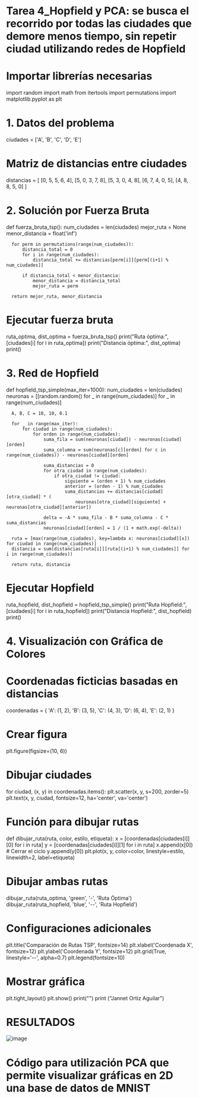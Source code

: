 # Tarea 4_Hopfield y PCA: se busca el recorrido por todas las ciudades que demore menos tiempo, sin repetir ciudad utilizando redes de Hopfield
# Importar librerías necesarias
  import random
  import math
  from itertools import permutations
  import matplotlib.pyplot as plt

# 1. Datos del problema
  ciudades = ['A', 'B', 'C', 'D', 'E']

# Matriz de distancias entre ciudades
  distancias = [
      [0, 5, 5, 6, 4],
      [5, 0, 3, 7, 8],
      [5, 3, 0, 4, 8],
      [6, 7, 4, 0, 5],
      [4, 8, 8, 5, 0]
  ]
# 2. Solución por Fuerza Bruta
  def fuerza_bruta_tsp():
      num_ciudades = len(ciudades)
      mejor_ruta = None
      menor_distancia = float('inf')
      
      for perm in permutations(range(num_ciudades)):
          distancia_total = 0
          for i in range(num_ciudades):
              distancia_total += distancias[perm[i]][perm[(i+1) % num_ciudades]]
          
          if distancia_total < menor_distancia:
              menor_distancia = distancia_total
              mejor_ruta = perm
      
      return mejor_ruta, menor_distancia
# Ejecutar fuerza bruta
  ruta_optima, dist_optima = fuerza_bruta_tsp()
  print("Ruta óptima:", [ciudades[i] for i in ruta_optima])
  print("Distancia óptima:", dist_optima)
  print()

# 3. Red de Hopfield
  def hopfield_tsp_simple(max_iter=1000):
      num_ciudades = len(ciudades)
      neuronas = [[random.random() for _ in range(num_ciudades)] for _ in range(num_ciudades)]
      
      A, B, C = 10, 10, 0.1
      
      for _ in range(max_iter):
          for ciudad in range(num_ciudades):
              for orden in range(num_ciudades):
                  suma_fila = sum(neuronas[ciudad]) - neuronas[ciudad][orden]
                  suma_columna = sum(neuronas[c][orden] for c in range(num_ciudades)) - neuronas[ciudad][orden]
                  
                  suma_distancias = 0
                  for otra_ciudad in range(num_ciudades):
                      if otra_ciudad != ciudad:
                          siguiente = (orden + 1) % num_ciudades
                          anterior = (orden - 1) % num_ciudades
                          suma_distancias += distancias[ciudad][otra_ciudad] * (
                              neuronas[otra_ciudad][siguiente] + neuronas[otra_ciudad][anterior])
                  
                  delta = -A * suma_fila - B * suma_columna - C * suma_distancias
                  neuronas[ciudad][orden] = 1 / (1 + math.exp(-delta))
      
      ruta = [max(range(num_ciudades), key=lambda x: neuronas[ciudad][x]) for ciudad in range(num_ciudades)]
      distancia = sum(distancias[ruta[i]][ruta[(i+1) % num_ciudades]] for i in range(num_ciudades))
      
      return ruta, distancia
  
# Ejecutar Hopfield
  ruta_hopfield, dist_hopfield = hopfield_tsp_simple()
  print("Ruta Hopfield:", [ciudades[i] for i in ruta_hopfield])
  print("Distancia Hopfield:", dist_hopfield)
  print()

# 4. Visualización con Gráfica de Colores
# Coordenadas ficticias basadas en distancias
coordenadas = {
      'A': (1, 2),
      'B': (3, 5),
      'C': (4, 3),
      'D': (6, 4),
      'E': (2, 1)
  }

# Crear figura
  plt.figure(figsize=(10, 6))

# Dibujar ciudades
  for ciudad, (x, y) in coordenadas.items():
      plt.scatter(x, y, s=200, zorder=5)
      plt.text(x, y, ciudad, fontsize=12, ha='center', va='center')

# Función para dibujar rutas
  def dibujar_ruta(ruta, color, estilo, etiqueta):
      x = [coordenadas[ciudades[i]][0] for i in ruta]
      y = [coordenadas[ciudades[i]][1] for i in ruta]
      x.append(x[0])  # Cerrar el ciclo
      y.append(y[0])
      plt.plot(x, y, color=color, linestyle=estilo, linewidth=2, label=etiqueta)

# Dibujar ambas rutas
  dibujar_ruta(ruta_optima, 'green', '-', 'Ruta Óptima')
  dibujar_ruta(ruta_hopfield, 'blue', '--', 'Ruta Hopfield')

# Configuraciones adicionales
  plt.title('Comparación de Rutas TSP', fontsize=14)
  plt.xlabel('Coordenada X', fontsize=12)
  plt.ylabel('Coordenada Y', fontsize=12)
  plt.grid(True, linestyle='--', alpha=0.7)
  plt.legend(fontsize=10)

# Mostrar gráfica
  plt.tight_layout()
  plt.show()
  print("")
  print ("Jannet Ortiz Aguilar") 

# RESULTADOS

![image](https://github.com/user-attachments/assets/797c038e-764f-4879-a1da-dba6bcbb5da1)


# Código para utilización PCA que permite visualizar gráficas en 2D una base de datos de MNIST
